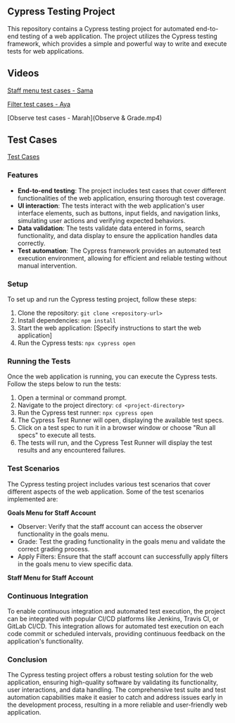 ## Cypress Testing Project

This repository contains a Cypress testing project for automated end-to-end testing of a web application. The project utilizes the Cypress testing framework, which provides a simple and powerful way to write and execute tests for web applications.

## Videos
[Staff menu test cases - Sama](cypress/videos/Staff_Menu.cy.js.mp4)

[Filter test cases - Aya](cypress/videos/filter.cy.js.mp4) 

[Observe test cases - Marah](Observe & Grade.mp4) 



## Test Cases
[Test Cases](Goals-TestCases.xlsx) 

### Features

- **End-to-end testing**: The project includes test cases that cover different functionalities of the web application, ensuring thorough test coverage.
- **UI interaction**: The tests interact with the web application's user interface elements, such as buttons, input fields, and navigation links, simulating user actions and verifying expected behaviors.
- **Data validation**: The tests validate data entered in forms, search functionality, and data display to ensure the application handles data correctly.
- **Test automation**: The Cypress framework provides an automated test execution environment, allowing for efficient and reliable testing without manual intervention.

### Setup

To set up and run the Cypress testing project, follow these steps:

1. Clone the repository: `git clone <repository-url>`
2. Install dependencies: `npm install`
3. Start the web application: [Specify instructions to start the web application]
4. Run the Cypress tests: `npx cypress open`

### Running the Tests

Once the web application is running, you can execute the Cypress tests. Follow the steps below to run the tests:

1. Open a terminal or command prompt.
2. Navigate to the project directory: `cd <project-directory>`
3. Run the Cypress test runner: `npx cypress open`
4. The Cypress Test Runner will open, displaying the available test specs.
5. Click on a test spec to run it in a browser window or choose "Run all specs" to execute all tests.
6. The tests will run, and the Cypress Test Runner will display the test results and any encountered failures.

### Test Scenarios

The Cypress testing project includes various test scenarios that cover different aspects of the web application. Some of the test scenarios implemented are:

**Goals Menu for Staff Account**
- Observer: Verify that the staff account can access the observer functionality in the goals menu.
- Grade: Test the grading functionality in the goals menu and validate the correct grading process.
- Apply Filters: Ensure that the staff account can successfully apply filters in the goals menu to view specific data.

**Staff Menu for Staff Account**

### Continuous Integration

To enable continuous integration and automated test execution, the project can be integrated with popular CI/CD platforms like Jenkins, Travis CI, or GitLab CI/CD. This integration allows for automated test execution on each code commit or scheduled intervals, providing continuous feedback on the application's functionality.

### Conclusion

The Cypress testing project offers a robust testing solution for the web application, ensuring high-quality software by validating its functionality, user interactions, and data handling. The comprehensive test suite and test automation capabilities make it easier to catch and address issues early in the development process, resulting in a more reliable and user-friendly web application.
